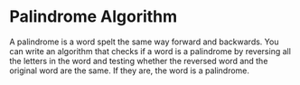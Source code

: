 # Palindrome Algorithm

A palindrome is a word spelt the same way forward and backwards. You can write an algorithm that checks if a word is a palindrome by reversing all the letters in the word and testing whether the reversed word and the original word are the same. If they are, the word is a palindrome.